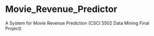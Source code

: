 # Movie_Revenue_Predictor

A System for Movie Revenue Prediction (CSCI 5502 Data Mining Final Project)
